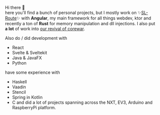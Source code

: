 Hi there 👋  
here you'll find a bunch of personal projects, but I mostly work on ✨[SL-Route](https://github.com/soulslike-routing/)✨ with **Angular**, my main framework for all things webdev, ktor and recently a ton of **Rust** for memory manipulation and dll injections. I also put **a lot** of work into [our revival of corewar](https://github.com/corewar-teamprojekt/).

Also do / did development with 
- React
- Svelte & Sveltekit
- Java & JavaFX
- Python

   
have some experience with
 - Haskell
 - Vaadin
 - Stencil
 - Spring in Kotlin
 - C
and did a lot of projects spanning across the NXT, EV3, Arduino and RaspberryPi platform.

<!---
0815Sailsman/0815Sailsman is a ✨ special ✨ repository because its `README.md` (this file) appears on your GitHub profile.
You can click the Preview link to take a look at your changes.
--->
